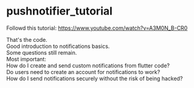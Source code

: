 # pushnotifier_tutorial

Followd this tutorial:
https://www.youtube.com/watch?v=A3M0N_B-CR0

That's the code.<br>
Good introduction to notifications basics.<br>
Some questions still remain.<br>
Most important:<br>
How do I create and send custom notifications from flutter code?<br>
Do users need to create an account for notifications to work?<br>
How do I send notifications securely without the risk of being hacked?
